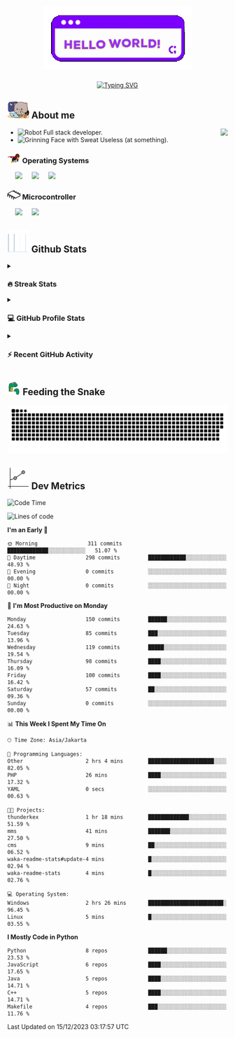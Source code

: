 <h1 align="center"><picture><img src="https://github.com/thunderkex/thunderkex/blob/main/shitspace/hello.gif?raw=true"></picture></h1>
<p align="center">
<a href="https://git.io/typing-svg"><img src="https://readme-typing-svg.herokuapp.com?font=Fira+Code&pause=1000&center=true&vCenter=true&width=435&lines=Ha+ha!+I+am+here!;Told+you+a+storm+was+coming!" alt="Typing SVG" /></a>
</p>

## <picture> <img src = "https://github.com/thunderkex/thunderkex/blob/main/shitspace/goma-cat.gif?raw=true" width = 50px> </picture> About me

<picture> <img align="right" src="https://github.com/thunderkex/thunderkex/blob/main/shitspace/bongo-cat-codes.gif?raw=true"></picture>

- <img src="https://raw.githubusercontent.com/Tarikul-Islam-Anik/Animated-Fluent-Emojis/master/Emojis/Smilies/Robot.png" alt="Robot" width="25" height="25" /> Full stack developer.
- <img src="https://raw.githubusercontent.com/Tarikul-Islam-Anik/Animated-Fluent-Emojis/master/Emojis/Smilies/Grinning%20Face%20with%20Sweat.png" alt="Grinning Face with Sweat" width="25" height="25" /> Useless (at something).

### <picture> <img src = "https://github.com/thunderkex/thunderkex/blob/main/shitspace/os.gif?raw=true" width = 30px> </picture> Operating Systems

<p align="left">
  &emsp;
    <a href="#"><img src="https://img.shields.io/badge/Linux-FCC624?style=plastic&logo=linux&logoColor=black"></a>
  &emsp;
    <a href="#"><img src="https://img.shields.io/badge/Ubuntu-E95420?style=plastic&logo=ubuntu&logoColor=white"></a>
  &emsp;
    <a href="#"><img src="https://img.shields.io/badge/Windows-0078D6?style=plastic&logo=windows&logoColor=white"></a>
</p>

### <picture> <img src = "https://github.com/thunderkex/thunderkex/blob/main/shitspace/mcr.gif?raw=true" width = 30px> </picture> Microcontroller

<p align="left">
  &emsp;
    <a href="#"><img src="https://img.shields.io/badge/Raspberry%20pi-272e29?style=plastic&logo=raspberrypi&logoColor=pink"></a>
  &emsp;
    <a href="#"><img src="https://img.shields.io/badge/Arduino-364746?style=plastic&logo=Arduino&logoColor=00979D"></a>
</p>
 
## <picture> <img src = "https://github.com/thunderkex/thunderkex/blob/main/shitspace/graph.gif?raw=true" width = 50px>  </picture> Github Stats

<details><summary><h3> 🔥 Streak Stats</h3></summary>

----

<p align="center"><img src="https://github-readme-streak-stats.herokuapp.com/?user=thunderkex&theme=tokyonight_duo" alt="thunderkex" /></p>

</details>
  
<details><summary><h3>💻 GitHub Profile Stats</h3></summary>

---

<p align="center">
    <a href="https://github.com/anuraghazra/github-readme-stats">
	    <img alt="thunderkex's Github Stats" src="https://github-readme-stats.vercel.app/api?username=thunderkex&show_icons=true&include_all_commits=true&count_private=true&locale=en&theme=tokyonight&layout=compact" height="230px"/></a>
	  <img src="https://github-readme-stats.vercel.app/api/top-langs?username=thunderkex&langs_count=10&show_icons=true&locale=en&include_all_commits=true&count_private=true&theme=tokyonight" alt="thunderkex" height="230px"/>
<br/>

<b>Note:</b> Top languages is only a metric of the languages my public code consists of and doesn't reflect experience or skill level.

  </p>
</details>

<details><summary><h3>⚡ Recent GitHub Activity</h3></summary>

---

<a href="https://github.com/thunderkex"><img alt="thunderkex's Activity Graph" src="https://github-readme-activity-graph.vercel.app/graph?username=thunderkex&custom_title=thunderkex's%20Contribution%20Graph&theme=react-dark" /></a>

</details>
	
## <picture> <img src = "./shitspace/snake.gif?raw=true" width = 30px> </picture> Feeding the Snake
	
<p align = "center">
	<img src = "https://raw.githubusercontent.com/thunderkex/thunderkex/output/grid-snake-ov.svg"/>
</p>

## <picture> <img src = "https://github.com/thunderkex/thunderkex/blob/main/shitspace/metrics.gif?raw=true" width = 50px> </picture> Dev Metrics

<!--START_SECTION:waka-->

![Code Time](http://img.shields.io/badge/Code%20Time-4%20hrs%2043%20mins-blue)

![Lines of code](https://img.shields.io/badge/From%20Hello%20World%20I%27ve%20Written-3.4%20million%20lines%20of%20code-blue)

**I'm an Early 🐤**

```text
🌞 Morning                311 commits         █████████████░░░░░░░░░░░░   51.07 %
🌆 Daytime                298 commits         ████████████░░░░░░░░░░░░░   48.93 %
🌃 Evening                0 commits           ░░░░░░░░░░░░░░░░░░░░░░░░░   00.00 %
🌙 Night                  0 commits           ░░░░░░░░░░░░░░░░░░░░░░░░░   00.00 %
```

📅 **I'm Most Productive on Monday**

```text
Monday                   150 commits         ██████░░░░░░░░░░░░░░░░░░░   24.63 %
Tuesday                  85 commits          ███░░░░░░░░░░░░░░░░░░░░░░   13.96 %
Wednesday                119 commits         █████░░░░░░░░░░░░░░░░░░░░   19.54 %
Thursday                 98 commits          ████░░░░░░░░░░░░░░░░░░░░░   16.09 %
Friday                   100 commits         ████░░░░░░░░░░░░░░░░░░░░░   16.42 %
Saturday                 57 commits          ██░░░░░░░░░░░░░░░░░░░░░░░   09.36 %
Sunday                   0 commits           ░░░░░░░░░░░░░░░░░░░░░░░░░   00.00 %
```

📊 **This Week I Spent My Time On**

```text
🕑︎ Time Zone: Asia/Jakarta

💬 Programming Languages:
Other                    2 hrs 4 mins        █████████████████████░░░░   82.05 %
PHP                      26 mins             ████░░░░░░░░░░░░░░░░░░░░░   17.32 %
YAML                     0 secs              ░░░░░░░░░░░░░░░░░░░░░░░░░   00.63 %

🐱‍💻 Projects:
thunderkex               1 hr 18 mins        █████████████░░░░░░░░░░░░   51.59 %
mms                      41 mins             ███████░░░░░░░░░░░░░░░░░░   27.50 %
cms                      9 mins              ██░░░░░░░░░░░░░░░░░░░░░░░   06.52 %
waka-readme-stats#update-4 mins              █░░░░░░░░░░░░░░░░░░░░░░░░   02.94 %
waka-readme-stats        4 mins              █░░░░░░░░░░░░░░░░░░░░░░░░   02.76 %

💻 Operating System:
Windows                  2 hrs 26 mins       ████████████████████████░   96.45 %
Linux                    5 mins              █░░░░░░░░░░░░░░░░░░░░░░░░   03.55 %
```

**I Mostly Code in Python**

```text
Python                   8 repos             ██████░░░░░░░░░░░░░░░░░░░   23.53 %
JavaScript               6 repos             ████░░░░░░░░░░░░░░░░░░░░░   17.65 %
Java                     5 repos             ████░░░░░░░░░░░░░░░░░░░░░   14.71 %
C++                      5 repos             ████░░░░░░░░░░░░░░░░░░░░░   14.71 %
Makefile                 4 repos             ███░░░░░░░░░░░░░░░░░░░░░░   11.76 %
```

Last Updated on 15/12/2023 03:17:57 UTC

<!--END_SECTION:waka-->
